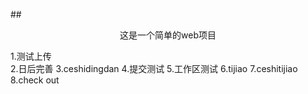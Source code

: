 ##<p style="text-align: center">这是一个简单的web项目</p>  

1.测试上传  
2.日后完善
3.ceshidingdan
4.提交测试
5.工作区测试
6.tijiao
7.ceshitijiao
8.check out